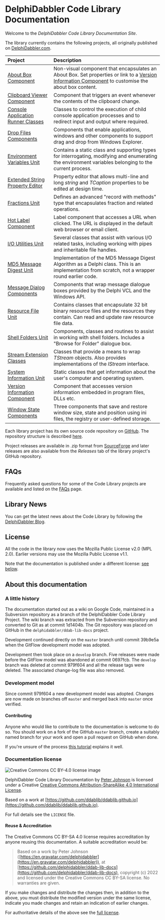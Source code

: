# DelphiDabbler Code Library Documentation

Welcome to the _DelphiDabbler Code Library Documentation Site_.

The library currently contains the following projects, all originally published on [DelphiDabbler.com](https://delphidabbler.com/codelib).

| **Project** | **Description** |
|:------------|:----------------|
| [About Box Component](./Docs/AboutBox.md) | Non-visual component that encapsulates an About Box. Set properties or link to a [Version Information Component](./Docs/VerInfo.md) to customise the about box content. |
| [Clipboard Viewer Component](./CBView/index.md) | Component that triggers an event whenever the contents of the clipboard change. |
| [Console Application Runner Classes](./Docs/ConsoleApp.md) | Classes to control the execution of child console application processes and to redirect input and output where required. |
| [Drop Files Components](./Docs/DropFilesComponents.md) | Components that enable applications, windows and other components to support drag and drop from Windows Explorer. |
| [Environment Variables Unit](./EnvVars/index.md) | Contains a static class and supporting types for interrogating, modifying and enumerating the environment variables belonging to the current process. |
| [Extended String Property Editor](./Docs/StringPE.md) | Property editor that allows multi-line and long _string_ and _TCaption_ properties to be edited at design time. |
| [Fractions Unit](./Docs/Fractions.md) | Defines an advanced "record with methods" type that encapsulates fraction and related operations. |
| [Hot Label Component](./Docs/HotLabelComponent.md) | Label component that accesses a URL when clicked. The URL is displayed in the default web browser or email client. |
| [I/O Utilities Unit](./Docs/IOUtils.md) | Several classes that assist with various I/O related tasks, including working with pipes and inheritable file handles. |
| [MD5 Message Digest Unit](./Docs/MD5.md) | Implementation of the MD5 Message Digest Algorithm as a Delphi class. This is an implementation from scratch, not a wrapper round earlier code. |
| [Message Dialog Components](./Docs/MessageDialogComponents.md) | Components that wrap message dialogue boxes provided by the Delphi VCL and the Windows API. |
| [Resource File Unit](./Docs/ResFileUnit.md) | Contains classes that encapsulate 32 bit binary resource files and the resources they contain. Can read and update raw resource file data. |
| [Shell Folders Unit](./Docs/ShellFoldersUnit.md) | Components, classes and routines to assist in working with shell folders. Includes a "Browse for Folder" dialogue box. |
| [Stream Extension Classes](./Docs/Streams.md) | Classes that provide a means to wrap _TStream_ objects. Also provides implementations of the _IStream_ interface. |
| [System Information Unit](./Docs/SystemInformationUnit.md) | Static classes that get information about the user's computer and operating system.  |
| [Version Information Component](./Docs/VerInfo.md) | Component that accesses version information embedded in program files, DLLs etc. |
| [Window State Components](./Docs/WindowStateComponents.md) | Three components that save and restore window size, state and position using ini files, the registry or user-defined storage. |

Each library project has its own source code repository on [GitHub](https://github.com/ddablib). The repository structure is described [here](./Docs/RepoStructure.md).

Project releases are available in .zip format from [SourceForge](https://sourceforge.net/projects/ddablib/files/) and later releases are also available from the _Releases_ tab of the library project's GitHub repository.

## FAQs

Frequently asked questions for some of the Code Library projects are available and listed on the [FAQs](FAQs/FAQs.md) page.

## Library News

You can get the latest news about the Code Library by following the [DelphiDabbler Blog](https://delphidabbler.blogspot.com/).

## License

All the code in the library now uses the Mozilla Public License v2.0 (MPL 2.0). Earlier versions may use the Mozilla Public License v1.1.

Note that the documentation is published under a different license: [see below](#documentation-license).

## About this documentation

### A little history

The documentation started out as a wiki on Google Code, maintained in a Subversion repository as a branch of the DelphiDabbler Code Library Project. The wiki branch was extracted from the Subversion repository and converted to Git as at commit 1d1404b. The Git repository was placed on GitHub in the `delphidabbler/ddab-lib-docs` project.

Development continued directly on the `master` branch until commit 39b9e5a when the GitFlow development model was adopted.

Development then took place on a `develop` branch. Five releases were made before the GitFlow model was abandoned at commit 0697fcb. The `develop` branch was deleted at commit 979f604 and all the release tags were deleted. The associated change-log file was also removed.

### Development model

Since commit 979f604 a new development model was adopted. Changes are now made on branches off `master` and merged back into `master` once verified.

#### Contributing

Anyone who would like to contribute to the documentation is welcome to do so. You should work on a fork of the GitHub `master` branch, create a suitably named branch for your work and open a pull request on GitHub when done.

If you're unsure of the process [this tutorial](https://opensource.com/article/19/7/create-pull-request-github) explains it well.

### Documentation license

![Creative Commons CC BY-4.0 license image](https://i.creativecommons.org/l/by-sa/4.0/88x31.png)

DelphiDabbler Code Library Documentation by [Peter Johnson](https://en.gravatar.com/delphidabbler) is licensed under a Creative [Creative Commons Attribution-ShareAlike 4.0 International License](http://creativecommons.org/licenses/by-sa/4.0/).

Based on a work at [https://github.com/ddablib/ddablib.github.io](https://github.com/ddablib/ddablib.github.io).

For full details see the `LICENSE` file.

#### Reuse & Accreditation

The Creative Commons CC BY-SA 4.0 license requires accreditation by anyone reusing this documentation.  A suitable accreditation would be:

> Based on a work by Peter Johnson ([https://en.gravatar.com/delphidabbler](https://en.gravatar.com/delphidabbler)), at [https://github.com/delphidabbler/ddab-lib-docs](https://github.com/delphidabbler/ddab-lib-docs), copyright (c) 2022 and licensed under the Creative Commons CC BY-SA license. No warranties are given.

If you make changes and distribute the changes then, in addition to the above, you must distribute the modified version under the same license, indicate you made changes and retain an indication of earlier changes.

For authoritative details of the above see the [full license](https://creativecommons.org/licenses/by-sa/4.0/legalcode).
